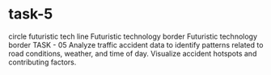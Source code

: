 # task-5
 circle futuristic tech line Futuristic technology border Futuristic technology border TASK - 05  Analyze traffic accident data to identify patterns related  to road conditions, weather, and time of day. Visualize accident hotspots and contributing factors.

